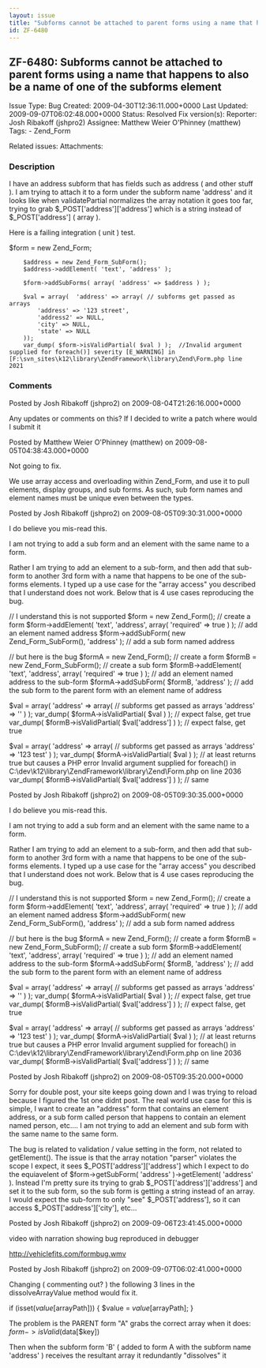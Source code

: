 ```yaml
---
layout: issue
title: "Subforms cannot be attached to parent forms using a name that happens to also be a name of one of the subforms element"
id: ZF-6480
---
```


ZF-6480: Subforms cannot be attached to parent forms using a name that happens to also be a name of one of the subforms element
-------------------------------------------------------------------------------------------------------------------------------

 Issue Type: Bug Created: 2009-04-30T12:36:11.000+0000 Last Updated: 2009-09-07T06:02:48.000+0000 Status: Resolved Fix version(s): 
 Reporter:  Josh Ribakoff (jshpro2)  Assignee:  Matthew Weier O'Phinney (matthew)  Tags: - Zend\_Form
 
 Related issues: 
 Attachments: 
### Description

I have an address subform that has fields such as address ( and other stuff ). I am trying to attach it to a form under the subform name 'address' and it looks like when validatePartial normalizes the array notation it goes too far, trying to grab $\_POST['address']['address'] which is a string instead of $\_POST['address'] ( array ).

Here is a failing integration ( unit ) test.

$form = new Zend\_Form;

 
        $address = new Zend_Form_SubForm();
        $address->addElement( 'text', 'address' );
    
        $form->addSubForms( array( 'address' => $address ) );
    
        $val = array(  'address' => array( // subforms get passed as arrays
            'address' => '123 street',
            'address2' => NULL,
            'city' => NULL,
            'state' => NULL
        ));
        var_dump( $form->isValidPartial( $val ) );  //Invalid argument supplied for foreach()] severity [E_WARNING] in [F:\svn_sites\k12\library\ZendFramework\library\Zend\Form.php line 2021


 

 

### Comments

Posted by Josh Ribakoff (jshpro2) on 2009-08-04T21:26:16.000+0000

Any updates or comments on this? If I decided to write a patch where would I submit it

 

 

Posted by Matthew Weier O'Phinney (matthew) on 2009-08-05T04:38:43.000+0000

Not going to fix.

We use array access and overloading within Zend\_Form, and use it to pull elements, display groups, and sub forms. As such, sub form names and element names must be unique even between the types.

 

 

Posted by Josh Ribakoff (jshpro2) on 2009-08-05T09:30:31.000+0000

I do believe you mis-read this.

I am not trying to add a sub form and an element with the same name to a form.

Rather I am trying to add an element to a sub-form, and then add that sub-form to another 3rd form with a name that happens to be one of the sub-forms elements. I typed up a use case for the "array access" you described that I understand does not work. Below that is 4 use cases reproducing the bug.

// I understand this is not supported $form = new Zend\_Form(); // create a form $form->addElement( 'text', 'address', array( 'required' => true ) ); // add an element named address $form->addSubForm( new Zend\_Form\_SubForm(), 'address' ); // add a sub form named address

// but here is the bug $formA = new Zend\_Form(); // create a form $formB = new Zend\_Form\_SubForm(); // create a sub form $formB->addElement( 'text', 'address', array( 'required' => true ) ); // add an element named address to the sub-form $formA->addSubForm( $formB, 'address' ); // add the sub form to the parent form with an element name of address

$val = array( 'address' => array( // subforms get passed as arrays 'address' => '' ) ); var\_dump( $formA->isValidPartial( $val ) ); // expect false, get true var\_dump( $formB->isValidPartial( $val['address'] ) ); // expect false, get true

$val = array( 'address' => array( // subforms get passed as arrays 'address' => '123 test' ) ); var\_dump( $formA->isValidPartial( $val ) ); // at least returns true but causes a PHP error Invalid argument supplied for foreach() in C:\\dev\\k12\\library\\ZendFramework\\library\\Zend\\Form.php on line 2036 var\_dump( $formB->isValidPartial( $val['address'] ) ); // same

 

 

Posted by Josh Ribakoff (jshpro2) on 2009-08-05T09:30:35.000+0000

I do believe you mis-read this.

I am not trying to add a sub form and an element with the same name to a form.

Rather I am trying to add an element to a sub-form, and then add that sub-form to another 3rd form with a name that happens to be one of the sub-forms elements. I typed up a use case for the "array access" you described that I understand does not work. Below that is 4 use cases reproducing the bug.

// I understand this is not supported $form = new Zend\_Form(); // create a form $form->addElement( 'text', 'address', array( 'required' => true ) ); // add an element named address $form->addSubForm( new Zend\_Form\_SubForm(), 'address' ); // add a sub form named address

// but here is the bug $formA = new Zend\_Form(); // create a form $formB = new Zend\_Form\_SubForm(); // create a sub form $formB->addElement( 'text', 'address', array( 'required' => true ) ); // add an element named address to the sub-form $formA->addSubForm( $formB, 'address' ); // add the sub form to the parent form with an element name of address

$val = array( 'address' => array( // subforms get passed as arrays 'address' => '' ) ); var\_dump( $formA->isValidPartial( $val ) ); // expect false, get true var\_dump( $formB->isValidPartial( $val['address'] ) ); // expect false, get true

$val = array( 'address' => array( // subforms get passed as arrays 'address' => '123 test' ) ); var\_dump( $formA->isValidPartial( $val ) ); // at least returns true but causes a PHP error Invalid argument supplied for foreach() in C:\\dev\\k12\\library\\ZendFramework\\library\\Zend\\Form.php on line 2036 var\_dump( $formB->isValidPartial( $val['address'] ) ); // same

 

 

Posted by Josh Ribakoff (jshpro2) on 2009-08-05T09:35:20.000+0000

Sorry for double post, your site keeps going down and I was trying to reload because I figured the 1st one didnt post. The real world use case for this is simple, I want to create an "address" form that contains an element address, or a sub form called person that happens to contain an element named person, etc.... I am not trying to add an element and sub form with the same name to the same form.

The bug is related to validation / value setting in the form, not related to getElement(). The issue is that the array notation "parser" violates the scope I expect, it sees $\_POST['address']['address'] which I expect to do the equiavelent of $form->getSubForm( 'address' )->getElement( 'address' ). Instead I'm pretty sure its trying to grab $\_POST['address']['address'] and set it to the sub form, so the sub form is getting a string instead of an array. I would expect the sub-form to only "see" $\_POST['address'], so it can access $\_POST['address']['city'], etc...

 

 

Posted by Josh Ribakoff (jshpro2) on 2009-09-06T23:41:45.000+0000

video with narration showing bug reproduced in debugger

<http://vehiclefits.com/formbug.wmv>

 

 

Posted by Josh Ribakoff (jshpro2) on 2009-09-07T06:02:41.000+0000

Changing ( commenting out? ) the following 3 lines in the dissolveArrayValue method would fix it.

if (isset($value[$arrayPath])) { $value = $value[$arrayPath]; }

The problem is the PARENT form "A" grabs the correct array when it does: $form->isValid($data[$key])

Then when the subform form 'B' ( added to form A with the subform name 'address' ) receives the resultant array it redundantly "dissolves" it

 

 
